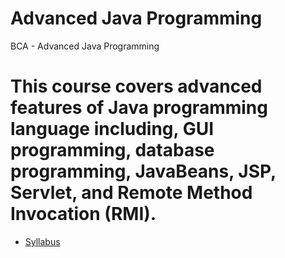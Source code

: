 # Advanced Java Programming
BCA - Advanced Java Programming
# This course covers advanced features of Java programming language including, GUI programming, database programming, JavaBeans, JSP, Servlet, and Remote Method Invocation (RMI).

* [Syllabus](https://github.com/pdsdahal/BCA_Advanced_Java_Programming/blob/main/BCA_AdvancedJavaProgramming/Advanced%20Java%20Material/Syllabus/CACS354-Advanced-Java-Programming.pdf)
